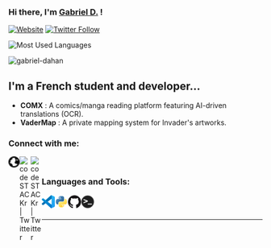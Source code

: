### Hi there, I'm [Gabriel D.][website] !

[![Website](https://img.shields.io/website?label=pages.gabrieldahan.me&style=for-the-badge&url=https%3A%2F%2Fgabrieldahan.me)][website]
[![Twitter Follow](https://img.shields.io/twitter/follow/TheGabDooSan?color=1DA1F2&logo=twitter&style=for-the-badge)](https://twitter.com/intent/follow?original_referer=https%3A%2F%2Fgithub.com%2Fgabriel-dahan&screen_name=TheGabDooSan)


![Most Used Languages](https://github-readme-stats.vercel.app/api/top-langs/?username=gabriel-dahan&layout=compact&langs_count=10)

<img src="https://github-readme-stats.vercel.app/api?username=gabriel-dahan&show_icons=true&theme=gotham" alt="gabriel-dahan" />

## I'm a French student and developer...

- **COMX** : A comics/manga reading platform featuring AI-driven translations (OCR).
- **VaderMap** : A private mapping system for Invader's artworks.

### Connect with me:

[<img align="left" alt="codeSTACKr.com" width="22px" src="https://raw.githubusercontent.com/iconic/open-iconic/master/svg/globe.svg"/>][website]
[<img align="left" alt="codeSTACKr | Twitter" width="22px" src="https://cdn.jsdelivr.net/npm/simple-icons@v3/icons/twitter.svg" />](https://twitter.com/TheGabDooSan)
[<img align="left" alt="codeSTACKr | Twitter" width="22px" src="https://cdn.jsdelivr.net/npm/simple-icons@3.13.0/icons/discord.svg" />](https://discord.gg/UDC5g2YmsY)

<br />

### Languages and Tools:

<img align="left" alt="Visual Studio Code" width="26px" src="https://raw.githubusercontent.com/github/explore/80688e429a7d4ef2fca1e82350fe8e3517d3494d/topics/visual-studio-code/visual-studio-code.png" />

<img align="left" alt="Visual Studio Code" width="26px" src="https://raw.githubusercontent.com/github/explore/80688e429a7d4ef2fca1e82350fe8e3517d3494d/topics/python/python.png" />

<img align="left" alt="GitHub" width="26px" src="https://raw.githubusercontent.com/github/explore/78df643247d429f6cc873026c0622819ad797942/topics/github/github.png" />

<img align="left" alt="Terminal" width="26px" src="https://raw.githubusercontent.com/github/explore/80688e429a7d4ef2fca1e82350fe8e3517d3494d/topics/terminal/terminal.png" />

<br />
<br />

---

[website]: https://pages.gabrieldahan.me/

